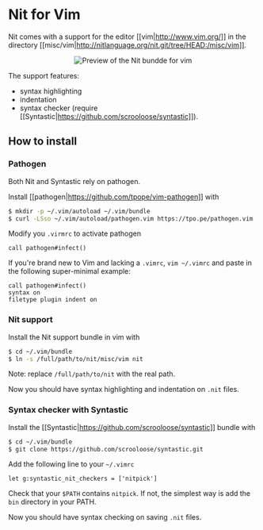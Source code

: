 # Nit for Vim

Nit comes with a support for the editor [[vim|http://www.vim.org/]] in the directory [[misc/vim|http://nitlanguage.org/nit.git/tree/HEAD:/misc/vim]].

<div style="text-align:center">
<img src="screenshot.png" title="screenshot" alt="Preview of the Nit bundde for vim"/>
</div>

The support features:

 * syntax highlighting
 * indentation
 * syntax checker (require [[Syntastic|https://github.com/scrooloose/syntastic]]).

## How to install

### Pathogen

Both Nit and Syntastic rely on pathogen.

Install [[pathogen|https://github.com/tpope/vim-pathogen]] with

~~~sh
$ mkdir -p ~/.vim/autoload ~/.vim/bundle
$ curl -LSso ~/.vim/autoload/pathogen.vim https://tpo.pe/pathogen.vim
~~~

Modify you `.virmrc` to activate pathogen

~~~vim
call pathogen#infect()
~~~

If you're brand new to Vim and lacking a `.vimrc`, `vim ~/.vimrc` and paste in the following super-minimal example:

~~~vim
call pathogen#infect()
syntax on
filetype plugin indent on
~~~

### Nit support

Install the Nit support bundle in vim with

~~~sh
$ cd ~/.vim/bundle
$ ln -s /full/path/to/nit/misc/vim nit
~~~

Note: replace `/full/path/to/nit` with the real path.

Now you should have syntax highlighting and indentation on `.nit` files.

### Syntax checker with Syntastic

Install the [[Syntastic|https://github.com/scrooloose/syntastic]] bundle with

~~~sh
$ cd ~/.vim/bundle
$ git clone https://github.com/scrooloose/syntastic.git
~~~

Add the following line to your `~/.vimrc`

~~~vim
let g:syntastic_nit_checkers = ['nitpick']
~~~

Check that your `$PATH` contains `nitpick`.
If not, the simplest way is add the `bin` directory in your PATH.

Now you should have syntax checking on saving `.nit` files.

